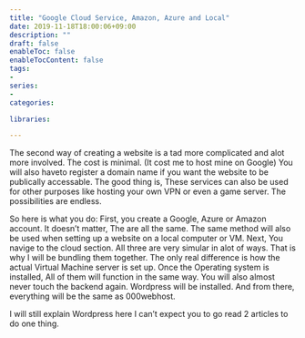 ```yaml
---
title: "Google Cloud Service, Amazon, Azure and Local"
date: 2019-11-18T18:00:06+09:00
description: ""
draft: false
enableToc: false
enableTocContent: false
tags:
-
series:
-
categories:

libraries:

---
```


The second way of creating a website is a tad more complicated and alot more involved. The cost is minimal. (It cost me to host mine on Google) You will also haveto register a domain name if you want the website to be publically accessable. The good thing is, These services can also be used for other purposes like hosting your own VPN or even a game server. The possibilities are endless.

So here is what you do: First, you create a Google, Azure or Amazon account. It doesn’t matter, The are all the same. The same method will also be used when setting up a website on a local computer or VM. Next, You navige to the cloud section. All three are very simular in alot of ways. That is why I will be bundling them together. The only real difference is how the actual Virtual Machine server is set up. Once the Operating system is installed, All of them will function in the same way. You will also almost never touch the backend again. Wordpress will be installed. And from there, everything will be the same as 000webhost.

I will still explain Wordpress here I can’t expect you to go read 2 articles to do one thing.